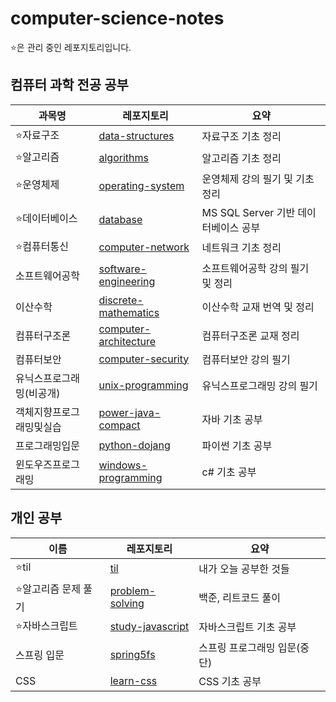 # computer-science-notes

:star:은 관리 중인 레포지토리입니다.

## 컴퓨터 과학 전공 공부

| 과목명                   | 레포지토리                                                   | 요약                                 |
| ------------------------ | ------------------------------------------------------------ | ------------------------------------ |
| :star:자료구조           | [data-structures](https://github.com/leegwae/data-structures) | 자료구조 기초 정리                   |
| :star:알고리즘 | [algorithms](https://github.com/leegwae/algorithms) | 알고리즘 기초 정리 |
| :star:운영체제 | [operating-system](https://github.com/leegwae/operating-system) | 운영체제 강의 필기 및 기초 정리 |
| :star:데이터베이스 | [database](https://github.com/leegwae/database) | MS SQL Server 기반 데이터베이스 공부 |
| :star:컴퓨터통신         | [computer-network](https://github.com/leegwae/computer-network) | 네트워크 기초 정리                   |
| 소프트웨어공학 | [software-engineering](https://github.com/leegwae/software-engineering) | 소프트웨어공학 강의 필기 및 정리 |
| 이산수학 | [discrete-mathematics](https://github.com/leegwae/discrete-mathematics) | 이산수학 교재 번역 및 정리 |
| 컴퓨터구조론             | [computer-architecture](https://github.com/leegwae/computer-architecture) | 컴퓨터구조론 교재 정리               |
| 컴퓨터보안               | [computer-security](https://github.com/leegwae/computer-security) | 컴퓨터보안 강의 필기                 |
| 유닉스프로그래밍(비공개) | [unix-programming](https://github.com/leegwae/unix-programming) | 유닉스프로그래밍 강의 필기           |
| 객체지향프로그래밍및실습 | [power-java-compact](https://github.com/leegwae/power-java-compact) | 자바 기초 공부 |
| 프로그래밍입문 | [python-dojang](https://github.com/leegwae/python-dojang) | 파이썬 기초 공부 |
| 윈도우즈프로그래밍 | [windows-programming](https://github.com/leegwae/windows-programming) | c# 기초 공부 |



## 개인 공부

| 이름         | 레포지토리                                                   | 요약                   |
| ------------ | ------------------------------------------------------------ | ---------------------- |
| :star:til | [til](https://github.com/leegwae/til) | 내가 오늘 공부한 것들 |
| :star:알고리즘 문제 풀기 | [problem-solving](https://github.com/leegwae/problem-solving) | 백준, 리트코드 풀이 |
| :star:자바스크립트 | [study-javascript](https://github.com/leegwae/study-javascript) | 자바스크립트 기초 공부 |
| 스프링 입문  | [spring5fs](https://github.com/leegwae/spring5fs)            | 스프링 프로그래밍 입문(중단) |
| CSS          | [learn-css](https://github.com/leegwae/learn-css)                        | CSS 기초 공부 |

